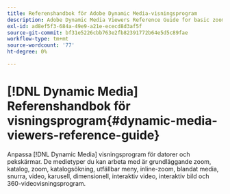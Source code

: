 ```yaml
---
title: Referenshandbok för Adobe Dynamic Media-visningsprogram
description: Adobe Dynamic Media Viewers Reference Guide for basic zoom, ecatalog, zoom, ecatalog search, flyout, inline zoom, blandade media, spin, video, carousel, Dimensional, interactive video, interactive image, and video 360 viewers.
exl-id: ad8ef5f3-684a-49e9-a21e-ececd8d3af5f
source-git-commit: bf31e5226cbb763e2fb82391772b64e5d5c89fae
workflow-type: tm+mt
source-wordcount: '77'
ht-degree: 0%

---
```


# [!DNL Dynamic Media] Referenshandbok för visningsprogram{#dynamic-media-viewers-reference-guide}

Anpassa [!DNL Dynamic Media] visningsprogram för datorer och pekskärmar. De medietyper du kan arbeta med är grundläggande zoom, katalog, zoom, katalogsökning, utfällbar meny, inline-zoom, blandat media, snurra, video, karusell, dimensionell, interaktiv video, interaktiv bild och 360-videovisningsprogram.
